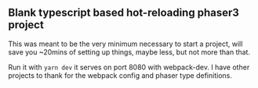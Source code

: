 ## Blank typescript based hot-reloading phaser3 project
This was meant to be the very minimum necessary to start a project, will save you ~20mins of setting up things, maybe less, but not more than that.

Run it with `yarn dev` it serves on port 8080 with webpack-dev. I have other projects to thank for the webpack config and phaser type definitions.
